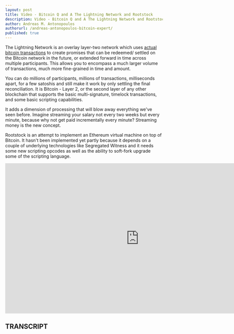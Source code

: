```yaml
---
layout: post
title: Video - Bitcoin Q and A The Lightning Network and Rootstock
description: Video - Bitcoin Q and A The Lightning Network and Rootstock
author: Andreas M. Antonopoulos
authorurl: /andreas-antonopoulos-bitcoin-expert/
published: true
---
```


<p>The Lightning Network is an overlay layer-two network which uses <a href="/dollars-to-bitcoin/">actual bitcoin transactions</a> to create promises that can be redeemed/ settled on the Bitcoin network in the future, or extended forward in time across multiple participants. This allows you to encompass a much larger volume of transactions, much more fine-grained in time and amount. </p>

<p>You can do millions of participants, millions of transactions, milliseconds apart, for a few satoshis and still make it work by only settling the final reconciliation. It is Bitcoin - Layer 2, or the second layer of any other blockchain that supports the basic multi-signature, timelock transactions, and some basic scripting capabilities. </p>

<p>It adds a dimension of processing that will blow away everything we've seen before. Imagine streaming your salary not every two weeks but every minute, because why not get paid incrementally every minute? Streaming money is the new concept.</p>

<p>Rootstock is an attempt to implement an Ethereum virtual machine on top of Bitcoin. It hasn't been implemented yet partly because it depends on a couple of underlying technologies like Segregated Witness and it needs some new scripting opcodes as well as the ability to soft-fork upgrade some of the scripting language.</p>

<center><iframe width="854" height="480" src="https://www.youtube.com/embed/jUhe7J6-aG0?list=PLPQwGV1aLnTsHvzevl9BAUlfsfwFfU7aP" frameborder="0" allowfullscreen></iframe></center>

<h2>TRANSCRIPT</h2>
